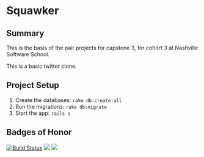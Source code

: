 # Squawker

## Summary

This is the basis of the pair projects for capstone 3, for cohort 3 at Nashville Software School.

This is a basic twitter clone.

## Project Setup

1. Create the databases:
  `rake db:create:all`
2. Run the migrations:
  `rake db:migrate`
3. Start the app:
  `rails s`

## Badges of Honor

[![Build Status](https://travis-ci.org/elizabrock/nss-squawker.png)](https://travis-ci.org/elizabrock/nss-squawker)
<a href="https://codeclimate.com/repos/52fd1f7869568042a7000c75/feed"><img src="https://codeclimate.com/repos/52fd1f7869568042a7000c75/badges/d946e749b28293239339/gpa.png"></a>
<a href="https://codeclimate.com/repos/52fd1f7869568042a7000c75/feed"><img src="https://codeclimate.com/repos/52fd1f7869568042a7000c75/badges/d946e749b28293239339/coverage.png"></a>
